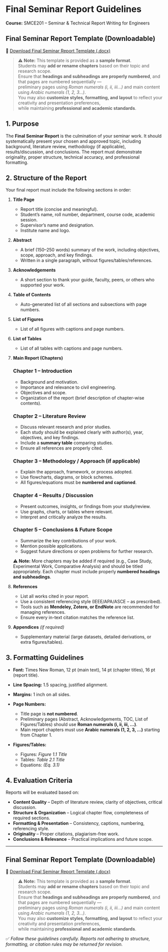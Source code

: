 # Final Seminar Report Guidelines

**Course:** SMCE201 – Seminar & Technical Report Writing for Engineers

## Final Seminar Report Template (Downloadable)

📂 [Download Final Seminar Report Template (.docx)](Final_Seminar_Report_Template.docx)

> ⚠️ **Note:** This template is provided as a **sample format**.  
> Students may **add or rename chapters** based on their topic and research scope.  
> Ensure that **headings and subheadings are properly numbered**, and that pages are numbered sequentially —  
> preliminary pages using *Roman numerals (i, ii, iii...)* and main content using *Arabic numerals (1, 2, 3...)*.  
> You may also **customize styles, formatting, and layout** to reflect your creativity and presentation preferences,  
> while maintaining **professional and academic standards**.

## 1. Purpose

The **Final Seminar Report** is the culmination of your seminar work. It should systematically present your chosen and approved topic, including background, literature review, methodology (if applicable), results/discussion, and conclusions. The report must demonstrate originality, proper structure, technical accuracy, and professional formatting.

## 2. Structure of the Report

Your final report must include the following sections in order:

1. **Title Page**

   * Report title (concise and meaningful).
   * Student’s name, roll number, department, course code, academic session.
   * Supervisor’s name and designation.
   * Institute name and logo.

2. **Abstract**

   * A brief (150–250 words) summary of the work, including objectives, scope, approach, and key findings.
   * Written in a single paragraph, without figures/tables/references.

3. **Acknowledgements**

   * A short section to thank your guide, faculty, peers, or others who supported your work.

4. **Table of Contents**

   * Auto-generated list of all sections and subsections with page numbers.

5. **List of Figures**

   * List of all figures with captions and page numbers.

6. **List of Tables**

   * List of all tables with captions and page numbers.

7. **Main Report (Chapters)**

   ### Chapter 1 – Introduction

   * Background and motivation.
   * Importance and relevance to civil engineering.
   * Objectives and scope.
   * Organization of the report (brief description of chapter-wise contents).

   ### Chapter 2 – Literature Review

   * Discuss relevant research and prior studies.
   * Each study should be explained clearly with author(s), year, objectives, and key findings.
   * Include a **summary table** comparing studies.
   * Ensure all references are properly cited.

   ### Chapter 3 – Methodology / Approach (if applicable)

   * Explain the approach, framework, or process adopted.
   * Use flowcharts, diagrams, or block schemes.
   * All figures/equations must be **numbered and captioned**.

   ### Chapter 4 – Results / Discussion

   * Present outcomes, insights, or findings from your study/review.
   * Use graphs, charts, or tables where relevant.
   * Interpret and critically analyze the results.

   ### Chapter 5 – Conclusions & Future Scope

   * Summarize the key contributions of your work.
   * Mention possible applications.
   * Suggest future directions or open problems for further research.

   ⚠️ **Note:** More chapters may be added if required (e.g., Case Study, Experimental Work, Comparative Analysis) and should be titled appropriately. Each chapter must include properly **numbered headings and subheadings**.

8. **References**

   * List all works cited in your report.
   * Use a consistent referencing style (IEEE/APA/ASCE – as prescribed).
   * Tools such as **Mendeley, Zotero, or EndNote** are recommended for managing references.
   * Ensure every in-text citation matches the reference list.

9. **Appendices** *(if required)*

   * Supplementary material (large datasets, detailed derivations, or extra figures/tables).

## 3. Formatting Guidelines

* **Font:** Times New Roman, 12 pt (main text), 14 pt (chapter titles), 16 pt (report title).
* **Line Spacing:** 1.5 spacing, justified alignment.
* **Margins:** 1 inch on all sides.
* **Page Numbers:**

  * Title page is **not numbered**.
  * Preliminary pages (Abstract, Acknowledgements, TOC, List of Figures/Tables) should use **Roman numerals (i, ii, iii, …)**.
  * Main report chapters must use **Arabic numerals (1, 2, 3, …)** starting from Chapter 1.
* **Figures/Tables:**

  * Figures: *Figure 1.1 Title*
  * Tables: *Table 2.1 Title*
  * Equations: *(Eq. 3.1)*

## 4. Evaluation Criteria

Reports will be evaluated based on:

* **Content Quality** – Depth of literature review, clarity of objectives, critical discussion.
* **Structure & Organization** – Logical chapter flow, completeness of required sections.
* **Formatting & Presentation** – Consistency, captions, numbering, referencing style.
* **Originality** – Proper citations, plagiarism-free work.
* **Conclusions & Relevance** – Practical implications and future scope.

---

## Final Seminar Report Template (Downloadable)

📂 [Download Final Seminar Report Template (.docx)](Final_Seminar_Report_Template.docx)

> ⚠️ **Note:** This template is provided as a **sample format**.  
> Students may **add or rename chapters** based on their topic and research scope.  
> Ensure that **headings and subheadings are properly numbered**, and that pages are numbered sequentially —  
> preliminary pages using *Roman numerals (i, ii, iii...)* and main content using *Arabic numerals (1, 2, 3...)*.  
> You may also **customize styles, formatting, and layout** to reflect your creativity and presentation preferences,  
> while maintaining **professional and academic standards**.

✅ *Follow these guidelines carefully. Reports not adhering to structure, formatting, or citation rules may be returned for revision.*

